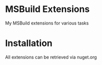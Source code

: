 # MSBuild Extensions

My MSBuild extensions for various tasks

# Installation

All extensions can be retrieved via nuget.org